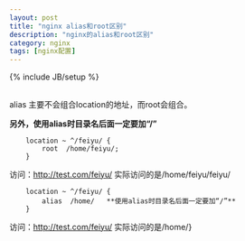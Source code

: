 ```yaml
---
layout: post
title: "nginx alias和root区别"
description: "nginx的alias和root区别"
category: nginx
tags: [nginx配置]
---
```

{% include JB/setup %}

##

alias 主要不会组合location的地址，而root会组合。

**另外，使用alias时目录名后面一定要加“/”**

        location ~ ^/feiyu/ {
            root  /home/feiyu/;
        }
访问：http://test.com/feiyu/ 实际访问的是/home/feiyu/feiyu/

        location ~ ^/feiyu/ {
            alias  /home/   **使用alias时目录名后面一定要加“/”**
        }
访问：http://test.com/feiyu/ 实际访问的是/home/}


